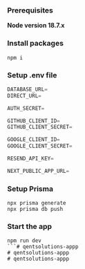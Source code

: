 ### Prerequisites

**Node version 18.7.x**

### Install packages

```shell
npm i
```

### Setup .env file


```js
DATABASE_URL=
DIRECT_URL=

AUTH_SECRET=

GITHUB_CLIENT_ID=
GITHUB_CLIENT_SECRET=

GOOGLE_CLIENT_ID=
GOOGLE_CLIENT_SECRET=

RESEND_API_KEY=

NEXT_PUBLIC_APP_URL=
```

### Setup Prisma
```shell
npx prisma generate
npx prisma db push
```

### Start the app

```shell
npm run dev
```# qentsolutions-appp
# qentsolutions-appp
# qentsolutions-appp
